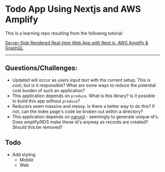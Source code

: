 # Todo App Using Nextjs and AWS Amplify

This is a learning repo resulting from the following tutorial:

[Server-Side Rendered Real-time Web App with Next.js, AWS Amplify & GraphQL](https://dev.to/rakannimer/server-side-rendered-real-time-web-app-with-next-js-aws-amplify-graphql-2j49)

---

## Questions/Challenges:

- Updated will occur as users input text with the current setup. This is _cool_, but is it responsible? What are some ways to reduce the potential cost burden of such an application?
- This application depends on `produce`. What is this library? Is it possible to build this app without `produce`?
- Reducers seem massive and messy. Is there a better way to do this? If not, can the index page's code be broken out within a directory?
- This application depends on [nanoid](https://github.com/ai/nanoid) - seemingly to generate unique id's. Does amplify/RDS make these id's anyway as records are created? Should this be removed?

## Todo

- Add styling
  - Mobile
  - Web
